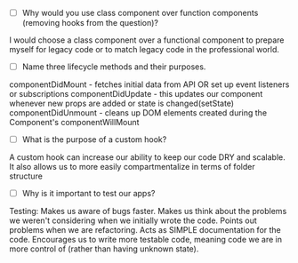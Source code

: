 - [ ] Why would you use class component over function components (removing hooks from the question)?

I would choose a class component over a functional component to prepare myself for legacy code or to match legacy code in the professional world.

- [ ] Name three lifecycle methods and their purposes.

componentDidMount - fetches initial data from API OR set up event listeners or subscriptions
componentDidUpdate - this updates our component whenever new props are added or state is changed(setState)
componentDidUnmount - cleans up DOM elements created during the Component's componentWillMount

- [ ] What is the purpose of a custom hook?

A custom hook can increase our ability to keep our code DRY and scalable. It also allows us to more easily compartmentalize in terms of folder structure

- [ ] Why is it important to test our apps?

Testing:
Makes us aware of bugs faster.
Makes us think about the problems we weren't considering when we initially wrote the code.
Points out problems when we are refactoring.
Acts as SIMPLE documentation for the code.
Encourages us to write more testable code, meaning code we are in more control of (rather than having unknown state).